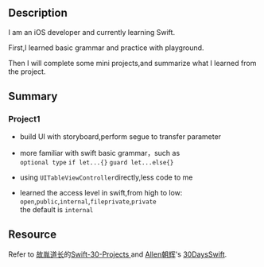 ## Description

I am an iOS developer and currently learning Swift.

First,I learned basic grammar and practice with playground.

Then I will complete some mini projects,and summarize what I learned from the project.

## Summary

### Project1

* build UI with storyboard,perform segue to transfer parameter
* more familiar with swift basic grammar，such as  
  ```optional type``` ```if let...{}``` ```guard let...else{}``` 
    
* using ```UITableViewController```directly,less code to me
* learned the access level in swift,from high to low:  
  ```open```,```public```,```internal```,```fileprivate```,```private```  
  the default is ```internal```

## Resource

Refer to  [故胤道长](https://twitter.com/guyindaozhang)的[Swift-30-Projects
](https://github.com/soapyigu/Swift-30-Projects) and [Allen朝辉](https://twitter.com/creativewang)'s [30DaysSwift](https://github.com/allenwong/30DaysofSwift).
